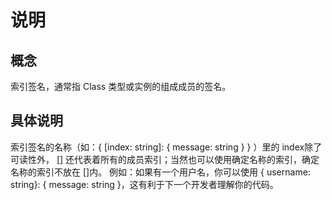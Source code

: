 # 说明

## 概念

索引签名，通常指 Class 类型或实例的组成成员的签名。

## 具体说明

索引签名的名称（如：{ [index: string]: { message: string } } ）里的 index除了可读性外，
[] 还代表着所有的成员索引；当然也可以使用确定名称的索引，确定名称的索引不放在 []内。
例如：如果有一个用户名，你可以使用 { username: string}: { message: string }，这有利于下一个开发者理解你的代码。
